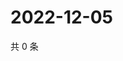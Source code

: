 # 2022-12-05

共 0 条

<!-- BEGIN WEIBO -->
<!-- 最后更新时间 Mon Dec 05 2022 12:17:42 GMT+0800 (China Standard Time) -->

<!-- END WEIBO -->
